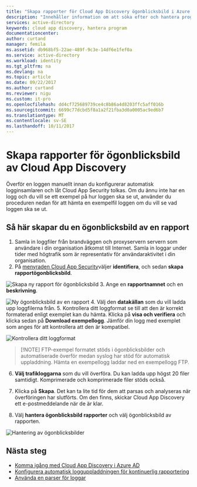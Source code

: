 ```yaml
---
title: "Skapa rapporter för Cloud App Discovery ögonblicksbild i Azure Active Directory | Microsoft Docs"
description: "Innehåller information om att söka efter och hantera program med Cloud App Discovery, vilka är fördelarna och hur det fungerar."
services: active-directory
keywords: cloud app discovery, hantera program
documentationcenter: 
author: curtand
manager: femila
ms.assetid: db968bf5-22ae-489f-9c3e-14df6e1fef0a
ms.service: active-directory
ms.workload: identity
ms.tgt_pltfrm: na
ms.devlang: na
ms.topic: article
ms.date: 09/22/2017
ms.author: curtand
ms.reviewer: nigu
ms.custom: it-pro
ms.openlocfilehash: dd4cf725689739ce4c8b86a4d8203ffc5aff016b
ms.sourcegitcommit: 6699c77dcbd5f8a1a2f21fba3d0a0005ac9ed6b7
ms.translationtype: MT
ms.contentlocale: sv-SE
ms.lasthandoff: 10/11/2017
---
```

# <a name="create-cloud-app-discovery-snapshot-reports"></a>Skapa rapporter för ögonblicksbild av Cloud App Discovery

Överför en loggen manuellt innan du konfigurerar automatisk logginsamlaren och låt Cloud App Security tolkas. Om du ännu inte har en logg och du vill se ett exempel på hur loggen ska se ut, använder du proceduren nedan för att hämta en exempelfil loggen om du vill se vad loggen ska se ut.

## <a name="to-create-a-snapshot-report"></a>Så här skapar du en ögonblicksbild av en rapport

1. Samla in loggfiler från brandväggen och proxyservern servern som användare i din organisation åtkomst till Internet. Samla in loggar under tider med högtrafik som är representativ för användaraktivitet i din organisation.
2. På [menyraden Cloud App Security](https://portal.cloudappsecurity.com)väljer **identifiera**, och sedan **skapa rapportögonblicksbild**.
  
  ![Skapa ny rapport för ögonblicksbild](./media/cloudappdiscovery-set-up-snapshots/create-snapshot-command.png)
3. Ange en **rapportnamnet** och en **beskrivning**.
    
  ![Ny ögonblicksbild av en rapport](./media/cloudappdiscovery-set-up-snapshots/create-snapshot-form.png)
4. Välj den **datakällan** som du vill ladda upp loggfilerna från.
5. Kontrollera ditt loggformat se till att den är korrekt formaterad enligt exemplet kan du hämta. Klicka på **visa och verifiera** och klicka sedan på **Download exempellogg**. Jämför din logg med exemplet som anges för att kontrollera att den är kompatibel.
  
  ![Kontrollera ditt loggformat](./media/cloudappdiscovery-set-up-snapshots/create-snapshot-verify.png)
  >  [!NOTE]
  > FTP-exempel formatet stöds i ögonblicksbilder och automatiserade överför medan syslog har stöd för automatisk uppladdning. Hämta en exempellogg laddar ned en exempellogg FTP.
6. **Välj trafikloggarna** som du vill överföra. Du kan ladda upp högst 20 filer samtidigt. Komprimerade och komprimerade filer stöds också.
  
7. Klicka på **Skapa**. Det kan ta lite tid för dem att parsas och analyseras när överföringen har slutförts. Om den finns, skickar Cloud App Discovery ett e-postmeddelande när de är klar.

8. Välj **hantera ögonblicksbild rapporter** och välj ögonblicksbild av rapporten.
  
  ![Hantering av ögonblicksbilder](./media/cloudappdiscovery-set-up-snapshots/create-snapshot-manage.png)

## <a name="next-steps"></a>Nästa steg

* [Komma igång med Cloud App Discovery i Azure AD](cloudappdiscovery-get-started.md)
* [Konfigurera automatisk logguppladdningen för kontinuerlig rapportering](https://docs.microsoft.com/cloud-app-security/discovery-docker)
* [Använda en parser för loggar](https://docs.microsoft.com/cloud-app-security/custom-log-parser)

